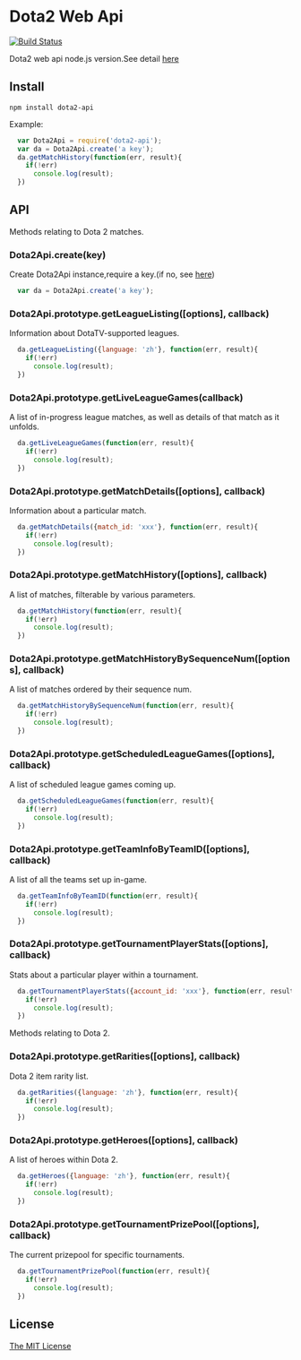 # Dota2 Web Api


[![Build Status](https://travis-ci.org/booxood/node-dota2-api.png?branch=master)](https://travis-ci.org/booxood/node-dota2-api)

Dota2 web api node.js version.See detail [here](https://wiki.teamfortress.com/wiki/WebAPI#Dota_2)

## Install

```
npm install dota2-api
```


Example:
```javascript
  var Dota2Api = require('dota2-api');
  var da = Dota2Api.create('a key');
  da.getMatchHistory(function(err, result){
    if(!err)
      console.log(result);
  })
```


## API

Methods relating to Dota 2 matches.

### Dota2Api.create(key)
Create Dota2Api instance,require a key.(if no, see [here](http://steamcommunity.com/dev/apikey))
```javascript
  var da = Dota2Api.create('a key');
```

### Dota2Api.prototype.getLeagueListing([options], callback)
Information about DotaTV-supported leagues.
```javascript
  da.getLeagueListing({language: 'zh'}, function(err, result){
    if(!err)
      console.log(result);
  })
```

### Dota2Api.prototype.getLiveLeagueGames(callback)
A list of in-progress league matches, as well as details of that match as it unfolds.
```javascript
  da.getLiveLeagueGames(function(err, result){
    if(!err)
      console.log(result);
  })
```

### Dota2Api.prototype.getMatchDetails([options], callback)
Information about a particular match.
```javascript
  da.getMatchDetails({match_id: 'xxx'}, function(err, result){
    if(!err)
      console.log(result);
  })
```

### Dota2Api.prototype.getMatchHistory([options], callback)
A list of matches, filterable by various parameters.
```javascript
  da.getMatchHistory(function(err, result){
    if(!err)
      console.log(result);
  })
```

### Dota2Api.prototype.getMatchHistoryBySequenceNum([options], callback)
A list of matches ordered by their sequence num.
```javascript
  da.getMatchHistoryBySequenceNum(function(err, result){
    if(!err)
      console.log(result);
  })
```

### Dota2Api.prototype.getScheduledLeagueGames([options], callback)
A list of scheduled league games coming up.
```javascript
  da.getScheduledLeagueGames(function(err, result){
    if(!err)
      console.log(result);
  })
```

### Dota2Api.prototype.getTeamInfoByTeamID([options], callback)
A list of all the teams set up in-game.
```javascript
  da.getTeamInfoByTeamID(function(err, result){
    if(!err)
      console.log(result);
  })
```

### Dota2Api.prototype.getTournamentPlayerStats([options], callback)
Stats about a particular player within a tournament.
```javascript
  da.getTournamentPlayerStats({account_id: 'xxx'}, function(err, result){
    if(!err)
      console.log(result);
  })
```

Methods relating to Dota 2.

### Dota2Api.prototype.getRarities([options], callback)
Dota 2 item rarity list.
```javascript
  da.getRarities({language: 'zh'}, function(err, result){
    if(!err)
      console.log(result);
  })
```

### Dota2Api.prototype.getHeroes([options], callback)
A list of heroes within Dota 2.
```javascript
  da.getHeroes({language: 'zh'}, function(err, result){
    if(!err)
      console.log(result);
  })
```

### Dota2Api.prototype.getTournamentPrizePool([options], callback)
The current prizepool for specific tournaments.
```javascript
  da.getTournamentPrizePool(function(err, result){
    if(!err)
      console.log(result);
  })
```


## License
[The MIT License](https://github.com/booxood/node-dota2-api/blob/master/LICENSE)
